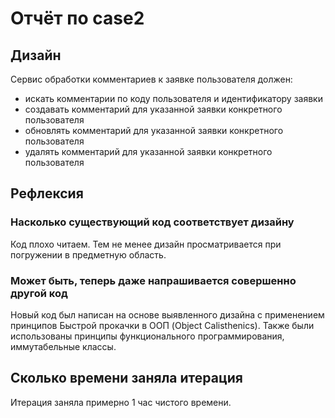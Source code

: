 # Отчёт по case2

## Дизайн

Сервис обработки комментариев к заявке пользователя должен:

- искать комментарии по коду пользователя и идентификатору заявки
- создавать комментарий для указанной заявки конкретного пользователя
- обновлять комментарий для указанной заявки конкретного пользователя
- удалять комментарий для указанной заявки конкретного пользователя

## Рефлексия

### Насколько существующий код соответствует дизайну

Код плохо читаем. Тем не менее дизайн просматривается при погружении в предметную область.

### Может быть, теперь даже напрашивается совершенно другой код

Новый код был написан на основе выявленного дизайна с применением принципов Быстрой прокачки в ООП
(Object Calisthenics). Также были использованы принципы функционального программирования, иммутабельные классы.

## Сколько времени заняла итерация

Итерация заняла примерно 1 час чистого времени.
